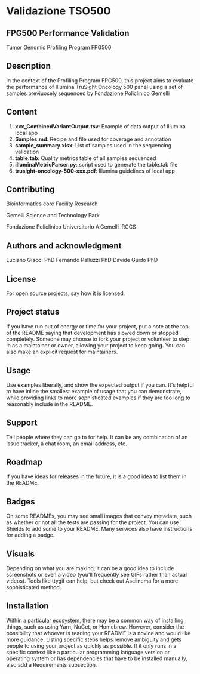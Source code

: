 # Validazione TSO500



## FPG500 Performance Validation 
Tumor Genomic Profiling Program FPG500  

## Description
In the context of the Profiling Program FPG500, this project aims to evaluate the performance of Illumina TruSight Oncology 500 panel using a set of samples previuosely sequenced by Fondazione Policlinico Gemelli

## Content

1. **xxx_CombinedVariantOutput.tsv**: Example of data output of Illumina local app
2. **Samples.md**: Recipe and file used for coverage and annotation
3. **sample_summary.xlsx**: List of samples used in the sequencing validation
4. **table.tab**: Quality metrics table of all samples sequenced
5. **illuminaMetricParser.py**: script used to generate the table.tab file
6. **trusight-oncology-500-xxx.pdf**: Illumina guidelines of local app

## Contributing
Bioinformatics core Facility Research 

Gemelli Science and Technology Park 

Fondazione Policlinico Universitario A.Gemelli IRCCS

## Authors and acknowledgment
Luciano Giaco' PhD
Fernando Palluzzi PhD
Davide Guido PhD

## License
For open source projects, say how it is licensed.

## Project status
If you have run out of energy or time for your project, put a note at the top of the README saying that development has slowed down or stopped completely. Someone may choose to fork your project or volunteer to step in as a maintainer or owner, allowing your project to keep going. You can also make an explicit request for maintainers.

## Usage
Use examples liberally, and show the expected output if you can. It's helpful to have inline the smallest example of usage that you can demonstrate, while providing links to more sophisticated examples if they are too long to reasonably include in the README.

## Support
Tell people where they can go to for help. It can be any combination of an issue tracker, a chat room, an email address, etc.

## Roadmap
If you have ideas for releases in the future, it is a good idea to list them in the README.
## Badges
On some READMEs, you may see small images that convey metadata, such as whether or not all the tests are passing for the project. You can use Shields to add some to your README. Many services also have instructions for adding a badge.

## Visuals
Depending on what you are making, it can be a good idea to include screenshots or even a video (you'll frequently see GIFs rather than actual videos). Tools like ttygif can help, but check out Asciinema for a more sophisticated method.

## Installation
Within a particular ecosystem, there may be a common way of installing things, such as using Yarn, NuGet, or Homebrew. However, consider the possibility that whoever is reading your README is a novice and would like more guidance. Listing specific steps helps remove ambiguity and gets people to using your project as quickly as possible. If it only runs in a specific context like a particular programming language version or operating system or has dependencies that have to be installed manually, also add a Requirements subsection.